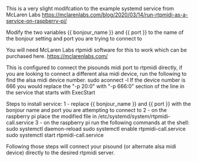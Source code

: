 This is a very slight modifcation to the example systemd service from McLaren Labs
https://mclarenlabs.com/blog/2020/03/14/run-rtpmidi-as-a-service-on-raspberry-pi/

Modify the two variables {{ bonjour_name }} and {{ port }} to the name of the bonjour setting and port you are trying to connect to    

You will need McLaren Labs rtpmidi software for this to work which can be purchased here.
https://mclarenlabs.com/

This is configured to connect the pisounds midi port to rtpmidi directly, if you are looking to connect a different alsa midi device, run the following to find the alsa midi device number.
  sudo aconnect -l
If the device number is 666 you would replace the "-p 20:0" with "-p 666:0" section of the line in the service that starts with ExecStart  

Steps to install service:
  1 - replace {{ bonjour_name }} and {{ port }} with the bonjour name and port you are attempting to connect to
  2 - on the raspberry pi place the modified file in /etc/systemd/system/rtpmidi-call.service
  3 - on the raspberry pi run the following commands at the shell:
      sudo systemctl daemon-reload
      sudo systemctl enable rtpmidi-call.service
      sudo systemctl start rtpmidi-call.service
 
 Following those steps will connect your pisound (or alternate alsa midi device) directly to the desired rtpmidi server. 
